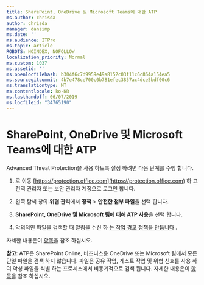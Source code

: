 ```yaml
---
title: SharePoint, OneDrive 및 Microsoft Teams에 대한 ATP
ms.author: chrisda
author: chrisda
manager: dansimp
ms.date: ''
ms.audience: ITPro
ms.topic: article
ROBOTS: NOINDEX, NOFOLLOW
localization_priority: Normal
ms.custom: 1037
ms.assetid: ''
ms.openlocfilehash: b304f6c7d9959e49a8152c03f11c6c864a154ea5
ms.sourcegitcommit: 4b7e478ce700c0b781efec3857ac4dce5bdf00c6
ms.translationtype: MT
ms.contentlocale: ko-KR
ms.lasthandoff: 06/07/2019
ms.locfileid: "34765190"
---
```

# <a name="atp-for-sharepoint-onedrive-and-microsoft-teams"></a>SharePoint, OneDrive 및 Microsoft Teams에 대한 ATP

Advanced Threat Protection을 사용 하도록 설정 하려면 다음 단계를 수행 합니다.

1. 로 이동 [https://protection.office.com](https://protection.office.com) 하 고 전역 관리자 또는 보안 관리자 계정으로 로그인 합니다.

2. 왼쪽 탐색 창의 **위협 관리**에서 **정책** \> **안전한 첨부 파일**을 선택 합니다.

3. **SharePoint, OneDrive 및 Microsoft 팀에 대해 ATP 사용**을 선택 합니다.

4. 악의적인 파일을 검색할 때 알림을 수신 하 [는 작업 경고 정책을 만듭니다](https://docs.microsoft.com/office365/securitycompliance/create-activity-alerts) .

자세한 내용은이 [항목](https://docs.microsoft.com/office365/securitycompliance/turn-on-atp-for-spo-odb-and-teams)을 참조 하십시오.

**참고**: ATP은 SharePoint Online, 비즈니스용 OneDrive 또는 Microsoft 팀에서 모든 단일 파일을 검색 하지 않습니다. 파일은 공유 작업, 게스트 작업 및 위협 신호를 사용 하 여 악성 파일을 식별 하는 프로세스에서 비동기적으로 검색 됩니다. 자세한 내용은이 [항목](https://docs.microsoft.com/office365/securitycompliance/atp-for-spo-odb-and-teams)을 참조 하십시오.
